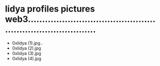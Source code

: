 # lidya profiles pictures web3.............................................................................
- 0xlidya (1).jpg..
- 0xlidya (2).jpg
- 0xlidya (3).jpg
- 0xlidya (4).jpg
